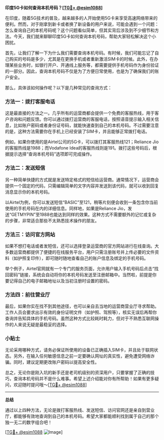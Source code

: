 **印度5G卡如何查询本机号码？[[TG💪+ @esim1088](https://t.me/s/esim1088)]**

在印度，随着5G技术的普及，越来越多的人开始使用5G卡来享受高速网络带来的便利。然而，对于刚拿到新卡或者换了新设备的用户来说，可能会遇到一个问题：怎么查询自己的本机号码呢？这个问题看似简单，但其实背后涉及到不少细节和方法。今天，我们就来聊聊印度5G卡如何查询本机号码，帮助大家轻松解决这个小困扰。

首先，让我们了解一下为什么我们需要查询本机号码。有时候，我们可能忘记了自己购买的号码是多少，尤其是在更换手机或者重新激活SIM卡的时候。此外，在办理某些业务时，如银行开户、开通线上服务等，都需要提供手机号码作为身份验证的一部分。因此，查询本机号码不仅是为了方便日常使用，也是为了确保我们的账户安全。

那么，具体该如何操作呢？以下是几种常见的查询方式：

### 方法一：拨打客服电话

这是最直接的方法之一。几乎所有的运营商都会提供一个免费的客服热线，用于客户咨询和问题反馈。你可以通过拨打运营商的客服电话，按照语音提示输入相关信息，比如账户密码或者身份证号码，就能快速查到自己的本机号码。不过需要注意的是，这种方法需要你在手机上已经安装了SIM卡，并且能够正常拨打电话。

例如，如果你使用的是Airtel公司的5G卡，可以拨打其客服热线121；Reliance Jio的客服热线是1988；而Vodafone Idea的客服热线则是191。拨打这些号码后，根据提示选择“查询本机号码”选项即可完成操作。

### 方法二：发送短信

另一种简单快捷的方式就是发送特定格式的短信给运营商。通常情况下，运营商会提供一个固定的代码，只需编辑简单的文字内容并发送到该代码，就可以收到回复消息显示你的本机号码。

以Airtel为例，你可以发送短信“BASIC”至121，稍等片刻便会收到一条包含你当前使用的手机号码在内的详细信息。同样地，如果是Reliance Jio，发送“GETMYPIN”至1988也能达到同样的效果。这种方式不需要额外的记忆或复杂的步骤，非常适合那些不太熟悉技术操作的朋友。

### 方法三：访问官方网站

如果不想打电话或者发短信，还可以选择登录运营商的官方网站进行在线查询。大多数运营商都提供了便捷的在线服务平台，用户只需注册账号并上传必要的文件资料（如护照复印件），即可随时随地查看自己的账户信息及绑定的手机号码。

举个例子，Airtel官网就有一个专门的服务页面，允许用户输入手机号码后点击“找回密码”链接，系统会自动将你的本机号码发送至注册邮箱中。当然啦，前提是你要记得自己的电子邮箱地址以及当初注册时设置的密码。

### 方法四：前往营业厅

最后，如果你实在找不到其他途径，也可以亲自去当地的运营商营业厅寻求帮助。工作人员会要求出示有效的身份证明文件（如护照、驾照等），核实无误后再帮你查询并告知具体的手机号码。虽然这种方式比较耗时耗力，但对于不熟悉互联网操作的人来说无疑是最稳妥的选择。

### 小贴士

无论采用哪种方式，请务必保证所使用的设备已正确插入SIM卡，并且处于联网状态。另外，在输入任何敏感信息之前一定要确认网址的真实性，避免遭受网络诈骗。同时，建议定期更改账户密码以提高安全性。

总之，无论你是刚入坑的新手还是老司机级别的资深用户，只要掌握了正确的技巧，查询本机号码并不是什么难事。希望上述介绍能对你有所帮助！如果有更多疑问，欢迎随时提问哦～[[TG💪+ @esim1088](https://t.me/s/esim1088)]

---

**总结**

通过以上四种方法，无论是拨打客服热线、发送短信、访问官网还是亲自到营业厅，都能够有效地查询到自己的本机号码。希望大家都能顺利找到属于自己的那个独一无二的数字组合吧！

[[TG💪+ @esim1088](https://t.me/s/esim1088) ![Image](https://i.postimg.cc/4NQfJmqS/Snipaste-2025-05-13-00-14-12.png)]